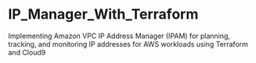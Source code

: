 # IP_Manager_With_Terraform
Implementing Amazon VPC IP Address Manager (IPAM) for planning, tracking, and monitoring IP addresses for AWS workloads using Terraform and Cloud9

